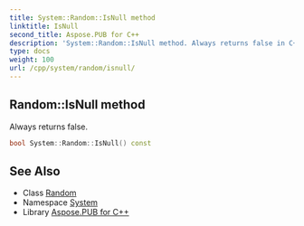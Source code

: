 ```yaml
---
title: System::Random::IsNull method
linktitle: IsNull
second_title: Aspose.PUB for C++
description: 'System::Random::IsNull method. Always returns false in C++.'
type: docs
weight: 100
url: /cpp/system/random/isnull/
---
```

## Random::IsNull method


Always returns false.

```cpp
bool System::Random::IsNull() const
```

## See Also

* Class [Random](../)
* Namespace [System](../../)
* Library [Aspose.PUB for C++](../../../)
